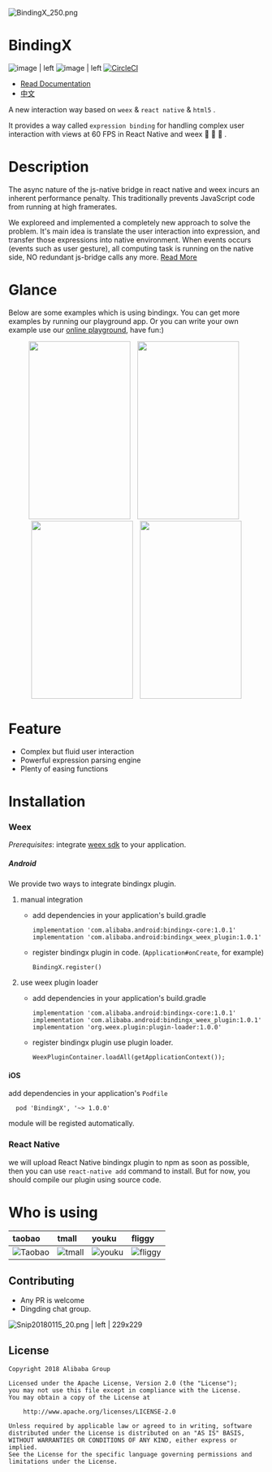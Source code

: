 
![BindingX_250.png](https://img.alicdn.com/tfs/TB1ZG58bb1YBuNjSszeXXablFXa-400-400.png "")

# BindingX

![image | left](https://img.shields.io/badge/PRs-welcome-brightgreen.svg "")
![image | left](https://img.shields.io/badge/license-Apache--2.0-brightgreen.svg "")
[![CircleCI](https://circleci.com/gh/alibaba/bindingx/tree/master.svg?style=svg)](https://circleci.com/gh/alibaba/bindingx/tree/master)

* [Read Documentation](https://alibaba.github.io/bindingx/guide/introduce)
* [中文](https://github.com/alibaba/bindingx/blob/master/README_cn.md)

A new interaction way based on `weex` & `react native` & `html5` .

It provides a way called `expression binding` for handling complex user interaction with views at 60 FPS in React Native and weex :tada: :tada: :tada: .

# Description

The async nature of the js-native bridge in react native and weex incurs an inherent performance penalty. This traditionally prevents JavaScript code from running at high framerates.

We exploreed and implemented a completely new approach to solve the problem. It's main idea is translate the user interaction into expression, and transfer those expressions into native environment. When events occurs (events such as user gesture), all computing task is running on the native side, NO redundant js-bridge calls any more. [Read More](https://alibaba.github.io/bindingx/guide/introduce)

# Glance

Below are some examples which is using bindingx. You can get more examples by running our playground app. Or you can write your own example use our [online playground](https://alibaba.github.io/bindingx/playground), have fun:)

<div align="center">
    <img style="margin-right:10px" src="https://gw.alicdn.com/tfs/TB1fES5bhGYBuNjy0FnXXX5lpXa-320-563.gif" width = "200" height = "350"/>
    <img style="margin-right:10px" src="https://gw.alicdn.com/tfs/TB1hOaKbbGYBuNjy0FoXXciBFXa-320-563.gif" width = "200" height = "350"/>
    <img style="margin-right:10px" src="https://gw.alicdn.com/tfs/TB1LCmUbkyWBuNjy0FpXXassXXa-320-563.gif" width = "200" height = "350"/>
    <img src="https://gw.alicdn.com/tfs/TB1FRGZbeuSBuNjy1XcXXcYjFXa-320-563.gif" width = "200" height = "350"/>
</div>

# Feature

* Complex but fluid user interaction
* Powerful expression parsing engine
* Plenty of easing functions


# Installation

### Weex

*Prerequisites*: integrate [weex sdk](https://github.com/apache/incubator-weex) to your application.

##### Android

We provide two ways to integrate bindingx plugin.

 1. manual integration

    * add dependencies in your application's build.gradle

        ```
        implementation 'com.alibaba.android:bindingx-core:1.0.1'
        implementation 'com.alibaba.android:bindingx_weex_plugin:1.0.1'
        ```

    * register bindingx plugin in code. (`Application#onCreate`, for example)

        ```
        BindingX.register()
        ```

 2. use weex plugin loader

    * add dependencies in your application's build.gradle

      ```
      implementation 'com.alibaba.android:bindingx-core:1.0.1'
      implementation 'com.alibaba.android:bindingx_weex_plugin:1.0.1'
      implementation 'org.weex.plugin:plugin-loader:1.0.0'
      ```

    * register bindingx plugin use plugin loader.

      ```
      WeexPluginContainer.loadAll(getApplicationContext());
      ```

#### iOS

add dependencies in your application's `Podfile`

```
  pod 'BindingX', '~> 1.0.0'
```

module will be registed automatically.

### React Native

we will upload React Native bindingx plugin to npm as soon as possible, then you can use `react-native add` command to install. But for now, you should compile our plugin using source code.

# Who is using

| taobao | tmall | youku | fliggy |
| :--- | :--- | :--- | :--- |
| ![Taobao](https://img.alicdn.com/tfs/TB1N.thdzuhSKJjSspjXXci8VXa-256-256.png_60x60.jpg "") | ![tmall](https://img.alicdn.com/tps/TB15a7wOFXXXXcgXVXXXXXXXXXX-256-256.png_60x60.jpg "") | ![youku](https://img.alicdn.com/tfs/TB1jjyxhwoQMeJjy1XaXXcSsFXa-256-256.png_60x60.jpg "") | ![fliggy](https://img.alicdn.com/tfs/TB11rPqRXXXXXc_apXXXXXXXXXX-256-256.png_60x60.jpg "") |


## Contributing
* Any PR is welcome
* Dingding chat group.


![Snip20180115_20.png | left | 229x229](https://gw.alipayobjects.com/zos/skylark/fcc2b92e-06c2-4d8f-88ff-5cfb983735bf/2018/png/dfae0a43-4ecb-4f62-a5fb-d3f092cad66a.png "")

## License
```
Copyright 2018 Alibaba Group

Licensed under the Apache License, Version 2.0 (the "License");
you may not use this file except in compliance with the License.
You may obtain a copy of the License at

    http://www.apache.org/licenses/LICENSE-2.0

Unless required by applicable law or agreed to in writing, software
distributed under the License is distributed on an "AS IS" BASIS,
WITHOUT WARRANTIES OR CONDITIONS OF ANY KIND, either express or implied.
See the License for the specific language governing permissions and
limitations under the License.
```
